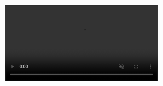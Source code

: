 <html>
  <div>
    <video src="videos/howBugsAreIntroduced.mp4"
            type="video/mp4"
            style="heigth: 100%; width: 100%;"
            controls autoplay muted />
  </div>
</html>
